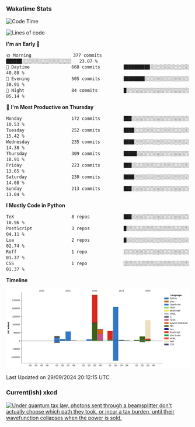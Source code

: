 ### Wakatime Stats
<!--START_SECTION:waka-->
![Code Time](http://img.shields.io/badge/Code%20Time-2%2C858%20hrs%202%20mins-blue)

![Lines of code](https://img.shields.io/badge/From%20Hello%20World%20I%27ve%20Written-898.3%20thousand%20lines%20of%20code-blue)

**I'm an Early 🐤** 

```text
🌞 Morning                377 commits         ██████░░░░░░░░░░░░░░░░░░░   23.07 % 
🌆 Daytime                668 commits         ██████████░░░░░░░░░░░░░░░   40.88 % 
🌃 Evening                505 commits         ████████░░░░░░░░░░░░░░░░░   30.91 % 
🌙 Night                  84 commits          █░░░░░░░░░░░░░░░░░░░░░░░░   05.14 % 
```
📅 **I'm Most Productive on Thursday** 

```text
Monday                   172 commits         ███░░░░░░░░░░░░░░░░░░░░░░   10.53 % 
Tuesday                  252 commits         ████░░░░░░░░░░░░░░░░░░░░░   15.42 % 
Wednesday                235 commits         ████░░░░░░░░░░░░░░░░░░░░░   14.38 % 
Thursday                 309 commits         █████░░░░░░░░░░░░░░░░░░░░   18.91 % 
Friday                   223 commits         ███░░░░░░░░░░░░░░░░░░░░░░   13.65 % 
Saturday                 230 commits         ████░░░░░░░░░░░░░░░░░░░░░   14.08 % 
Sunday                   213 commits         ███░░░░░░░░░░░░░░░░░░░░░░   13.04 % 
```


**I Mostly Code in Python** 

```text
TeX                      8 repos             ███░░░░░░░░░░░░░░░░░░░░░░   10.96 % 
PostScript               3 repos             █░░░░░░░░░░░░░░░░░░░░░░░░   04.11 % 
Lua                      2 repos             █░░░░░░░░░░░░░░░░░░░░░░░░   02.74 % 
Roff                     1 repo              ░░░░░░░░░░░░░░░░░░░░░░░░░   01.37 % 
CSS                      1 repo              ░░░░░░░░░░░░░░░░░░░░░░░░░   01.37 % 
```



**Timeline**

![Lines of Code chart](https://raw.githubusercontent.com/joshuajeschek/joshuajeschek/main/assets/bar_graph.png)


 Last Updated on 29/09/2024 20:12:15 UTC
<!--END_SECTION:waka-->

### Current(ish) xkcd
<a id="xkcd-a" title="Under quantum tax law, photons sent through a beamsplitter don't actually choose which path they took, or incur a tax burden, until their wavefunction collapses when the power is sold." href="https://www.xkcd.com" target="_blank">
        <img align="center" id="xkcd-img" src="https://imgs.xkcd.com/comics/beamsplitters.png" alt="Under quantum tax law, photons sent through a beamsplitter don't actually choose which path they took, or incur a tax burden, until their wavefunction collapses when the power is sold." height=300 />
</a>
